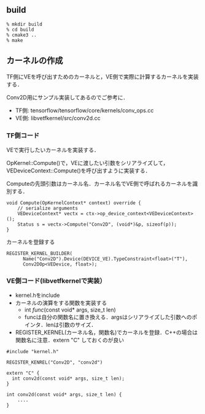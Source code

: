## build

    % mkdir build
    % cd build
    % cmake3 ..
    % make


## カーネルの作成

TF側にVEを呼び出すためのカーネルと，VE側で実際に計算するカーネルを実装する．

Conv2D用にサンプル実装してあるのでご参考に．
- TF側: tensorflow/tensorflow/core/kernels/conv_ops.cc
- VE側: libvetfkernel/src/conv2d.cc

### TF側コード

VEで実行したいカーネルを実装する．

OpKernel::Compute()で，VEに渡したい引数をシリアライズして，VEDeviceContext::Compute()を呼び出すように実装する．

Computeの先頭引数はカーネル名．カーネル名でVE側で呼ばれるカーネルを識別する．


```
void Compute(OpKernelContext* context) override {
    // serialize arguments
    VEDeviceContext* vectx = ctx->op_device_context<VEDeviceContext>();
    Status s = vectx->Compute("Conv2D", (void*)&p, sizeof(p));
}
```

カーネルを登録する

```
REGISTER_KERNEL_BUILDER(
      Name("Conv2D").Device(DEVICE_VE).TypeConstraint<float>("T"),
      Conv2DOp<VEDevice, float>);
```

### VE側コード(libvetfkernelで実装）

- kernel.hをinclude
- カーネルの演算をする関数を実装する
    - int *func*(const void* args, size_t len)
    - funcは自分の関数名に置き換える．argsはシリアライズした引数へのポインタ．lenは引数のサイズ．
- REGISTER_KERNEL(カーネル名，関数名)でカーネルを登録．C++の場合は関数名に注意．extern "C" しておくのが良い


```
#include "kernel.h"

REGISTER_KENREL("Conv2D", "conv2d")

extern "C" {
  int conv2d(const void* args, size_t len);
}

int conv2d(const void* args, size_t len) {
    ....
}
```
